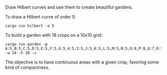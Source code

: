 Draw Hilbert curves and use them to create beautiful gardens.

To draw a Hilbert curve of order 5:
```
cargo run hilbert -o 5
```

To build a garden with 18 crops on a 10x10 grid:

```
cargo run garden -p A:5,B:5,C:5,D:5,E:5,F:5,G:5,H:5,I:5,J:5,K:5,L:5,M:5,N:5,O:8,P:8,Q:7,R:7 -w 10 -h 10 -v
```

The objective is to have continuous areas with a given crop, favoring some kind of compactness.
